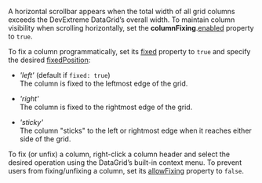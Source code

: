 A horizontal scrollbar appears when the total width of all grid columns exceeds the DevExtreme DataGrid’s overall width. To maintain column visibility when scrolling horizontally, set the **columnFixing**.[enabled](/Documentation/ApiReference/UI_Components/dxDataGrid/Configuration/columnFixing/#enabled) property to `true`.

To fix a column programmatically, set its [fixed](/Documentation/ApiReference/UI_Components/dxDataGrid/Configuration/columns/#fixed) property to `true` and specify the desired [fixedPosition](/Documentation/ApiReference/UI_Components/dxDataGrid/Configuration/columns/#fixedPosition):

- *'left'* (default if `fixed: true`)    
The column is fixed to the leftmost edge of the grid.

- *'right'*    
The column is fixed to the rightmost edge of the grid.

- *'sticky'*    
The column "sticks" to the left or rightmost edge when it reaches either side of the grid.

To fix (or unfix) a column, right-click a column header and select the desired operation using the DataGrid’s built-in context menu. To prevent users from fixing/unfixing a column, set its [allowFixing](/Documentation/ApiReference/UI_Components/dxDataGrid/Configuration/columns/#allowFixing) property to `false`.
<!--split-->